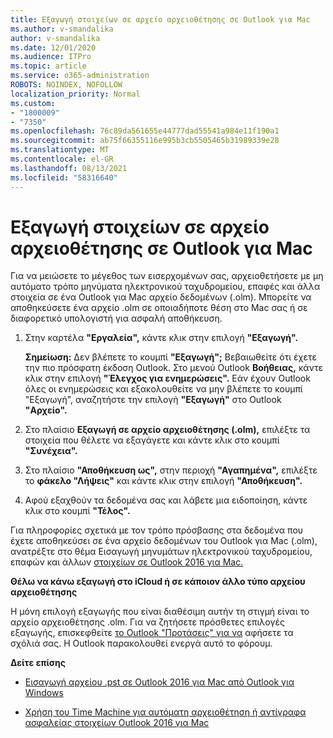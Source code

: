 ```yaml
---
title: Εξαγωγή στοιχείων σε αρχείο αρχειοθέτησης σε Outlook για Mac
ms.author: v-smandalika
author: v-smandalika
ms.date: 12/01/2020
ms.audience: ITPro
ms.topic: article
ms.service: o365-administration
ROBOTS: NOINDEX, NOFOLLOW
localization_priority: Normal
ms.custom:
- "1800009"
- "7350"
ms.openlocfilehash: 76c89da561655e44777dad55541a984e11f190a1
ms.sourcegitcommit: ab75f66355116e995b3cb5505465b31989339e28
ms.translationtype: MT
ms.contentlocale: el-GR
ms.lasthandoff: 08/13/2021
ms.locfileid: "58316640"
---
```

# <a name="export-items-to-an-archive-file-in-outlook-for-mac"></a>Εξαγωγή στοιχείων σε αρχείο αρχειοθέτησης σε Outlook για Mac

Για να μειώσετε το μέγεθος των εισερχομένων σας, αρχειοθετήσετε με μη αυτόματο τρόπο μηνύματα ηλεκτρονικού ταχυδρομείου, επαφές και άλλα στοιχεία σε ένα Outlook για Mac αρχείο δεδομένων (.olm). Μπορείτε να αποθηκεύσετε ένα αρχείο .olm σε οποιαδήποτε θέση στο Mac σας ή σε διαφορετικό υπολογιστή για ασφαλή αποθήκευση.

1. Στην καρτέλα **"Εργαλεία",** κάντε κλικ στην επιλογή **"Εξαγωγή".**

    **Σημείωση:** Δεν βλέπετε το κουμπί **"Εξαγωγή";** Βεβαιωθείτε ότι έχετε την πιο πρόσφατη έκδοση Outlook. Στο μενού Outlook **Βοήθειας,** κάντε κλικ στην επιλογή **"Έλεγχος για ενημερώσεις".** Εάν έχουν Outlook όλες οι ενημερώσεις και εξακολουθείτε  να μην βλέπετε το κουμπί "Εξαγωγή", αναζητήστε την επιλογή **"Εξαγωγή"** στο Outlook **"Αρχείο".**

2. Στο πλαίσιο **Εξαγωγή σε αρχείο αρχειοθέτησης (.olm),** επιλέξτε τα στοιχεία που θέλετε να εξαγάγετε και κάντε κλικ στο κουμπί **"Συνέχεια".**

3. Στο πλαίσιο **"Αποθήκευση ως",** στην περιοχή **"Αγαπημένα",** επιλέξτε το **φάκελο "Λήψεις"** και κάντε κλικ στην επιλογή **"Αποθήκευση".**

4. Αφού εξαχθούν τα δεδομένα σας και λάβετε μια ειδοποίηση, κάντε κλικ στο κουμπί **"Τέλος".**

Για πληροφορίες σχετικά με τον τρόπο πρόσβασης στα δεδομένα που έχετε αποθηκεύσει σε ένα αρχείο δεδομένων του Outlook για Mac (.olm), ανατρέξτε στο θέμα Εισαγωγή μηνυμάτων ηλεκτρονικού ταχυδρομείου, επαφών και άλλων [στοιχείων σε Outlook 2016 για Mac.](https://support.microsoft.com/office/import-and-export-outlook-email-contacts-and-calendar-92577192-3881-4502-b79d-c3bbada6c8ef#ID0EAACAAA=macOS)

**Θέλω να κάνω εξαγωγή στο iCloud ή σε κάποιον άλλο τύπο αρχείου αρχειοθέτησης**

Η μόνη επιλογή εξαγωγής που είναι διαθέσιμη αυτήν τη στιγμή είναι το αρχείο αρχειοθέτησης .olm. Για να ζητήσετε πρόσθετες επιλογές εξαγωγής, επισκεφθείτε [το Outlook "Προτάσεις" για να](https://outlook.uservoice.com/) αφήσετε τα σχόλιά σας. Η Outlook παρακολουθεί ενεργά αυτό το φόρουμ.

**Δείτε επίσης**

- [Εισαγωγή αρχείου .pst σε Outlook 2016 για Mac από Outlook για Windows](https://support.microsoft.com/office/import-a-pst-file-into-outlook-for-mac-from-outlook-for-windows-b4a6a1d6-94bb-4c85-a4fc-a83dc690e18c)

- [Χρήση του Time Machine για αυτόματη αρχειοθέτηση ή αντίγραφα ασφαλείας στοιχείων Outlook 2016 για Mac](https://support.microsoft.com/office/automatically-archive-or-back-up-outlook-for-mac-items-441fcce5-2262-4b64-ac8c-fa949df989f5)
